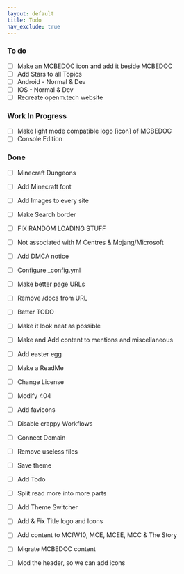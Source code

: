 ```yaml
---
layout: default
title: Todo
nav_exclude: true
---
```


### To do

- [ ] Make an MCBEDOC icon and add it beside MCBEDOC
- [ ] Add Stars to all Topics
- [ ] Android - Normal & Dev  
- [ ] IOS - Normal & Dev  
- [ ] Recreate openm.tech website  

### Work In Progress

- [ ] Make light mode compatible logo [icon] of MCBEDOC
- [ ] Console Edition

### Done

- [ ] Minecraft Dungeons 
- [ ] Add Minecraft font  
- [ ] Add Images to every site  
- [ ] Make Search border  
- [ ] FIX RANDOM LOADING STUFF  
- [ ] Not associated with M Centres & Mojang/Microsoft  
- [ ] Add DMCA notice  
- [ ] Configure _config.yml  
- [ ] Make better page URLs  
- [ ] Remove /docs from URL  
- [ ] Better TODO  
- [ ] Make it look neat as possible  
- [ ] Make and Add content to mentions and miscellaneous  
- [ ] Add easter egg  
- [ ] Make a ReadMe  
- [ ] Change License  
- [ ] Modify 404  
- [ ] Add favicons  
- [ ] Disable crappy Workflows  
- [ ] Connect Domain  
- [ ] Remove useless files  
- [ ] Save theme  
- [ ] Add Todo  
- [ ] Split read more into more parts  
- [ ] Add Theme Switcher  
- [ ] Add & Fix Title logo and Icons  
- [ ] Add content to MCfW10, MCE, MCEE, MCC & The Story  
- [ ] Migrate MCBEDOC content  
- [ ] Mod the header, so we can add icons  

